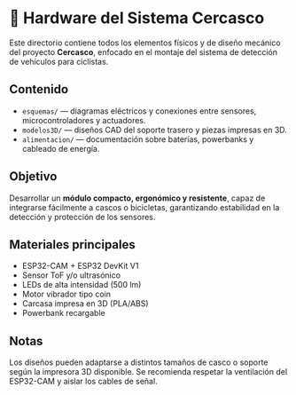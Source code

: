 # 🔩 Hardware del Sistema Cercasco

Este directorio contiene todos los elementos físicos y de diseño mecánico del proyecto **Cercasco**, enfocado en el montaje del sistema de detección de vehículos para ciclistas.

## Contenido
- `esquemas/` — diagramas eléctricos y conexiones entre sensores, microcontroladores y actuadores.  
- `modelos3D/` — diseños CAD del soporte trasero y piezas impresas en 3D.  
- `alimentacion/` — documentación sobre baterías, powerbanks y cableado de energía.  

## Objetivo
Desarrollar un **módulo compacto, ergonómico y resistente**, capaz de integrarse fácilmente a cascos o bicicletas, garantizando estabilidad en la detección y protección de los sensores.

## Materiales principales
- ESP32-CAM + ESP32 DevKit V1  
- Sensor ToF y/o ultrasónico  
- LEDs de alta intensidad (500 lm)  
- Motor vibrador tipo coin  
- Carcasa impresa en 3D (PLA/ABS)  
- Powerbank recargable  

## Notas
Los diseños pueden adaptarse a distintos tamaños de casco o soporte según la impresora 3D disponible. Se recomienda respetar la ventilación del ESP32-CAM y aislar los cables de señal.

